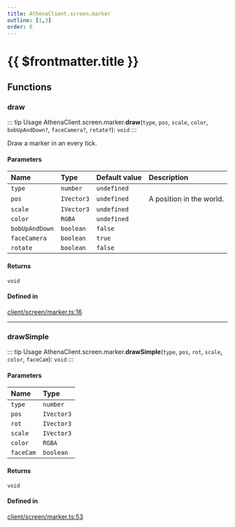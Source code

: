 ```yaml
---
title: AthenaClient.screen.marker
outline: [1,3]
order: 0
---
```


# {{ $frontmatter.title }}


## Functions

### draw

::: tip Usage
AthenaClient.screen.marker.**draw**(`type`, `pos`, `scale`, `color`, `bobUpAndDown?`, `faceCamera?`, `rotate?`): `void`
:::

Draw a marker in an every tick.

#### Parameters

| Name | Type | Default value | Description |
| :------ | :------ | :------ | :------ |
| `type` | `number` | `undefined` |  |
| `pos` | `IVector3` | `undefined` | A position in the world. |
| `scale` | `IVector3` | `undefined` |  |
| `color` | `RGBA` | `undefined` |  |
| `bobUpAndDown` | `boolean` | `false` |  |
| `faceCamera` | `boolean` | `true` |  |
| `rotate` | `boolean` | `false` |  |

#### Returns

`void`

#### Defined in

[client/screen/marker.ts:16](https://github.com/Stuyk/altv-athena/blob/e51302d/src/core/client/screen/marker.ts#L16)

___

### drawSimple

::: tip Usage
AthenaClient.screen.marker.**drawSimple**(`type`, `pos`, `rot`, `scale`, `color`, `faceCam`): `void`
:::

#### Parameters

| Name | Type |
| :------ | :------ |
| `type` | `number` |
| `pos` | `IVector3` |
| `rot` | `IVector3` |
| `scale` | `IVector3` |
| `color` | `RGBA` |
| `faceCam` | `boolean` |

#### Returns

`void`

#### Defined in

[client/screen/marker.ts:53](https://github.com/Stuyk/altv-athena/blob/e51302d/src/core/client/screen/marker.ts#L53)
